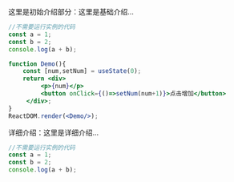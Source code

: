 这里是初始介绍部分：这里是基础介绍...

```js
//不需要运行实例的代码
const a = 1;
const b = 2;
console.log(a + b);
```

<!--start-code-->

```jsx
function Demo(){
    const [num,setNum] = useState(0); 
    return <div>
         <p>{num}</p>
         <button onClick={()=>setNum(num+1)}>点击增加</button>
     </div>;
}
ReactDOM.render(<Demo/>);
```

<!--end-code-->

详细介绍：这里是详细介绍...

```js
//不需要运行实例的代码
const a = 1;
const b = 2;
console.log(a + b);
```
